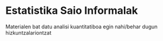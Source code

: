 
# Estatistika Saio Informalak

Materialen bat datu analisi kuantitatiboa egin nahi/behar dugun hizkuntzalariontzat
